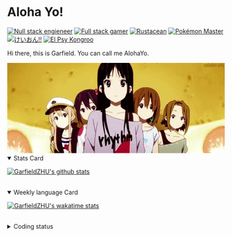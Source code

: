 # Aloha Yo!

[![Null stack engieneer](https://img.shields.io/badge/-Null_stack_engineer-a890f0)](https://github.com/GarfieldZHU)
[![Full stack gamer](https://img.shields.io/badge/-Full_stack_gamer-78c850)](https://steamcommunity.com/profiles/76561198092274492/)
[![Rustacean](https://img.shields.io/badge/-Rustacean-f74c00)](https://www.rust-lang.org/)
[![Pokémon Master](https://img.shields.io/badge/-Pokémon_Master-f8d030)](https://www.pokemon.com/us/pokedex/)
[![けいおん!!](https://img.shields.io/badge/-けいおん!!-f85888)](https://ja.wikipedia.org/wiki/%E6%94%BE%E8%AA%B2%E5%BE%8C%E3%83%86%E3%82%A3%E3%83%BC%E3%82%BF%E3%82%A4%E3%83%A0_(%E3%82%A2%E3%83%AB%E3%83%90%E3%83%A0))
[![El Psy Kongroo](https://img.shields.io/badge/-El_Psy_Kongroo-6890f0)](https://mzh.moegirl.org.cn/zh-hans/El_psy_congroo)


Hi there, this is Garfield. You can call me AlohaYo. 

<img width="640" src="https://raw.githubusercontent.com/GarfieldZHU/GarfieldZHU/master/assets/k-on-5.webp" />


<details open>
<summary>Stats Card</summary>
 
[![GarfieldZHU's github stats](https://github-readme-stats.vercel.app/api?username=GarfieldZHU&show_icons=true&theme=tokyonight)](https://github.com/anuraghazra/github-readme-stats)
 
</details>

<br/>

<details open>
<summary>Weekly language Card</summary>
 
[![GarfieldZHU's wakatime stats](https://github-readme-stats.vercel.app/api/wakatime?username=AlohaYo&theme=nightowl&layout=compact)](https://github.com/GarfieldZHU/GarfieldZHU)


<br/>

</details>

<details>

<summary>Coding status</summary>

<br/>

<!--START_SECTION:waka-->
**🐱 My GitHub Data** 

> 🏆 546 Contributions in the Year 2021
 > 
> 📦 496.5 kB Used in GitHub's Storage 
 > 
> 🚫 Not Opted to Hire
 > 
> 📜 64 Public Repositories 
 > 
> 🔑 36 Private Repositories  
 > 
**I'm an Early 🐤** 

```text
🌞 Morning    122 commits    █████░░░░░░░░░░░░░░░░░░░░   20.07% 
🌆 Daytime    188 commits    ███████░░░░░░░░░░░░░░░░░░   30.92% 
🌃 Evening    220 commits    █████████░░░░░░░░░░░░░░░░   36.18% 
🌙 Night      78 commits     ███░░░░░░░░░░░░░░░░░░░░░░   12.83%

```


📊 **This Week I Spent My Time On** 

```text
💬 Programming Languages: 
TypeScript               14 hrs 19 mins      █████████████████░░░░░░░░   70.87% 
Other                    1 hr 34 mins        ██░░░░░░░░░░░░░░░░░░░░░░░   7.77% 
Bash                     1 hr 4 mins         █░░░░░░░░░░░░░░░░░░░░░░░░   5.3% 
Java                     55 mins             █░░░░░░░░░░░░░░░░░░░░░░░░   4.55% 
JSON                     52 mins             █░░░░░░░░░░░░░░░░░░░░░░░░   4.35%

🔥 Editors: 
VS Code                  18 hrs 39 mins      ███████████████████████░░   92.34% 
IntelliJ                 1 hr 32 mins        ██░░░░░░░░░░░░░░░░░░░░░░░   7.66%

💻 Operating System: 
Mac                      16 hrs 23 mins      ████████████████████░░░░░   81.1% 
Windows                  3 hrs 49 mins       ████░░░░░░░░░░░░░░░░░░░░░   18.9%

```


 Last Updated on 24/11/2021
<!--END_SECTION:waka-->

</details>
